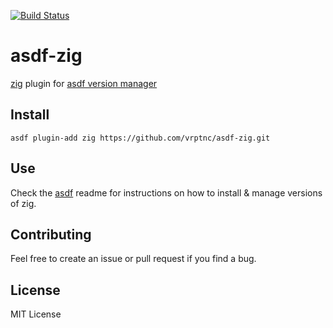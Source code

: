 [![Build Status](https://github.com/cheetah/asdf-zig/actions/workflows/build.yml/badge.svg?branch=master)](https://github.com/cheetah/asdf-zig/actions/workflows/build.yml?query=branch%3Amaster)

# asdf-zig
[zig](https://ziglang.org/) plugin for [asdf version manager](https://github.com/asdf-vm/asdf)

## Install

```
asdf plugin-add zig https://github.com/vrptnc/asdf-zig.git
```

## Use

Check the [asdf](https://github.com/asdf-vm/asdf) readme for instructions on how to install & manage versions of zig.

## Contributing

Feel free to create an issue or pull request if you find a bug.

## License
MIT License
